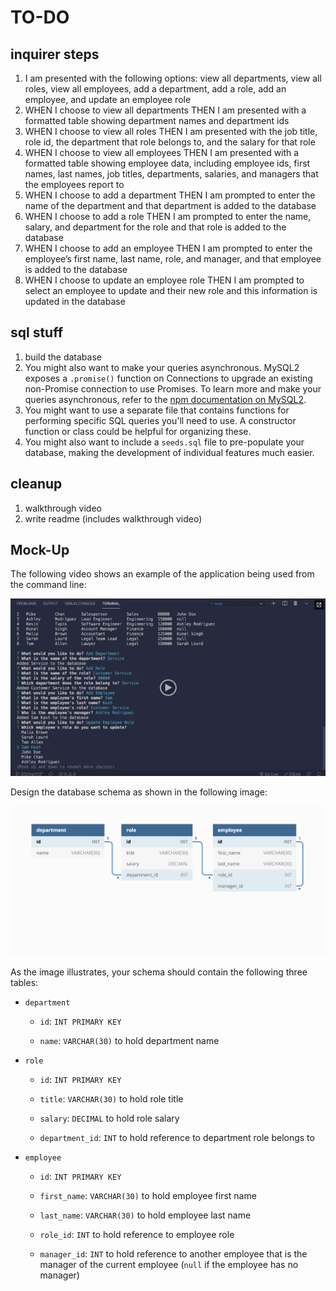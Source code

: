 # TO-DO

## inquirer steps
1. I am presented with the following options: view all departments, view all roles, view all employees, add a department, add a role, add an employee, and update an employee role
2. WHEN I choose to view all departments THEN I am presented with a formatted table showing department names and department ids
3. WHEN I choose to view all roles THEN I am presented with the job title, role id, the department that role belongs to, and the salary for that role
4. WHEN I choose to view all employees THEN I am presented with a formatted table showing employee data, including employee ids, first names, last names, job titles, departments, salaries, and managers that the employees report to
5. WHEN I choose to add a department THEN I am prompted to enter the name of the department and that department is added to the database
6. WHEN I choose to add a role THEN I am prompted to enter the name, salary, and department for the role and that role is added to the database
7. WHEN I choose to add an employee THEN I am prompted to enter the employee’s first name, last name, role, and manager, and that employee is added to the database
8. WHEN I choose to update an employee role THEN I am prompted to select an employee to update and their new role and this information is updated in the database 

## sql stuff
1. build the database
2. You might also want to make your queries asynchronous. MySQL2 exposes a `.promise()` function on Connections to upgrade an existing non-Promise connection to use Promises. To learn more and make your queries asynchronous, refer to the [npm documentation on MySQL2](https://www.npmjs.com/package/mysql2).
3. You might want to use a separate file that contains functions for performing specific SQL queries you'll need to use. A constructor function or class could be helpful for organizing these.
4. You might also want to include a `seeds.sql` file to pre-populate your database, making the development of individual features much easier.

## cleanup
1. walkthrough video
2. write readme (includes walkthrough video)


## Mock-Up

The following video shows an example of the application being used from the command line:

[![A video thumbnail shows the command-line employee management application with a play button overlaying the view.](./Assets/12-sql-homework-video-thumbnail.png)](https://2u-20.wistia.com/medias/2lnle7xnpk)

Design the database schema as shown in the following image:

![Database schema includes tables labeled “employee,” role,” and “department.”](./Assets/12-sql-homework-demo-01.png)

As the image illustrates, your schema should contain the following three tables:

* `department`

    * `id`: `INT PRIMARY KEY`

    * `name`: `VARCHAR(30)` to hold department name

* `role`

    * `id`: `INT PRIMARY KEY`

    * `title`: `VARCHAR(30)` to hold role title

    * `salary`: `DECIMAL` to hold role salary

    * `department_id`: `INT` to hold reference to department role belongs to

* `employee`

    * `id`: `INT PRIMARY KEY`

    * `first_name`: `VARCHAR(30)` to hold employee first name

    * `last_name`: `VARCHAR(30)` to hold employee last name

    * `role_id`: `INT` to hold reference to employee role

    * `manager_id`: `INT` to hold reference to another employee that is the manager of the current employee (`null` if the employee has no manager)
